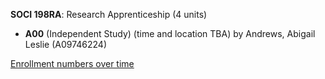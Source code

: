 **SOCI 198RA**: Research Apprenticeship (4 units)

- **A00** (Independent Study) (time and location TBA) by Andrews, Abigail Leslie (A09746224)

[Enrollment numbers over time](./SOCI198RA.tsv)
